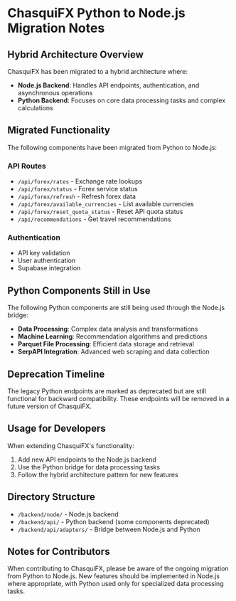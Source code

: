 # ChasquiFX Python to Node.js Migration Notes

## Hybrid Architecture Overview

ChasquiFX has been migrated to a hybrid architecture where:

- **Node.js Backend**: Handles API endpoints, authentication, and asynchronous operations
- **Python Backend**: Focuses on core data processing tasks and complex calculations

## Migrated Functionality

The following components have been migrated from Python to Node.js:

### API Routes

- `/api/forex/rates` - Exchange rate lookups
- `/api/forex/status` - Forex service status
- `/api/forex/refresh` - Refresh forex data
- `/api/forex/available_currencies` - List available currencies
- `/api/forex/reset_quota_status` - Reset API quota status
- `/api/recommendations` - Get travel recommendations

### Authentication

- API key validation
- User authentication
- Supabase integration

## Python Components Still in Use

The following Python components are still being used through the Node.js bridge:

- **Data Processing**: Complex data analysis and transformations
- **Machine Learning**: Recommendation algorithms and predictions
- **Parquet File Processing**: Efficient data storage and retrieval
- **SerpAPI Integration**: Advanced web scraping and data collection

## Deprecation Timeline

The legacy Python endpoints are marked as deprecated but are still functional for backward compatibility. These endpoints will be removed in a future version of ChasquiFX.

## Usage for Developers

When extending ChasquiFX's functionality:

1. Add new API endpoints to the Node.js backend
2. Use the Python bridge for data processing tasks
3. Follow the hybrid architecture pattern for new features

## Directory Structure

- `/backend/node/` - Node.js backend
- `/backend/api/` - Python backend (some components deprecated)
- `/backend/api/adapters/` - Bridge between Node.js and Python

## Notes for Contributors

When contributing to ChasquiFX, please be aware of the ongoing migration from Python to Node.js. New features should be implemented in Node.js where appropriate, with Python used only for specialized data processing tasks.
